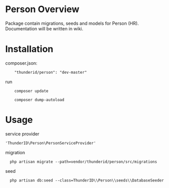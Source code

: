 # Person Overview

Package contain migrations, seeds and models for Person (HR). Documentation will be written in wiki.

# Installation

composer.json:
```
	"thunderid/person": "dev-master"
```

run
```
	composer update
```

```
	composer dump-autoload
```

# Usage

service provider
```
'ThunderID\Person\PersonServiceProvider'
```

migration
```
  php artisan migrate --path=vendor/thunderid/person/src/migrations
```

seed
```
  php artisan db:seed --class=ThunderID\\Person\\seeds\\DatabaseSeeder
```
